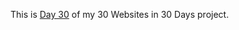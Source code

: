 This is <a href="https://cwang1996.github.io/Resume/">Day 30</a> of my 30 Websites in 30 Days project.

